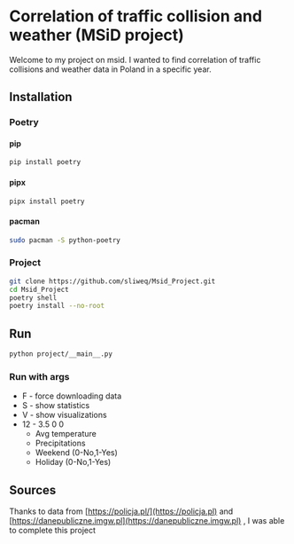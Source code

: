 # Correlation of traffic collision and weather (MSiD project)

Welcome to my project on msid. I wanted to find correlation of traffic collisions and weather data in Poland in a specific year. 

## Installation

### Poetry
#### pip
```bash
pip install poetry
```
#### pipx
```bash
pipx install poetry
```

#### pacman
```bash
sudo pacman -S python-poetry
```
### Project
```bash
git clone https://github.com/sliweq/Msid_Project.git
cd Msid_Project
poetry shell 
poetry install --no-root
```

## Run

```bash
python project/__main__.py
```
### Run with args

- F - force downloading data
- S - show statistics
- V - show visualizations
- 12 - 3.5 0 0
    - Avg temperature
    - Precipitations
    - Weekend (0-No,1-Yes)
    - Holiday (0-No,1-Yes)

## Sources

Thanks to data from [https://policja.pl/](https://policja.pl) and  [https://danepubliczne.imgw.pl](https://danepubliczne.imgw.pl) , I was able to complete this project
